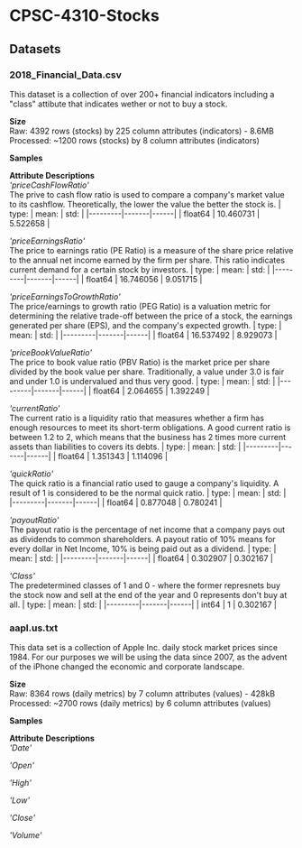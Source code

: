 # **CPSC-4310-Stocks** # 

## **Datasets** ##
### **2018_Financial_Data.csv** ###
This dataset is a collection of over 200+ financial indicators including a "class" attibute that indicates wether or not to buy a stock.    

**Size**    
Raw: 4392 rows (stocks) by 225 column attributes (indicators) - 8.6MB     
Processed: ~1200 rows (stocks) by 8 column attributes (indicators)  

**Samples**

**Attribute Descriptions**    
_'priceCashFlowRatio'_   
The prive to cash flow ratio is used to compare a company's market value to its cashflow. Theoretically, the lower the value the better the stock is.
| type:   | mean: | std: |
|---------|-------|------|
| float64 | 10.460731 | 5.522658 |

_'priceEarningsRatio'_    
The price to earnings ratio (PE Ratio) is a measure of the share price relative to the annual net income earned by the firm per share. This ratio indicates current demand for a certain stock by investors.
| type:   | mean: | std: |
|---------|-------|------|
| float64 | 16.746056 | 9.051715 |

_'priceEarningsToGrowthRatio'_   
The price/earnings to growth ratio (PEG Ratio) is a valuation metric for determining the relative trade-off between the price of a stock, the earnings generated per share (EPS), and the company's expected growth.
| type:   | mean: | std: |
|---------|-------|------|
| float64 | 16.537492 | 8.929073 |

_'priceBookValueRatio'_   
The price to book value ratio (PBV Ratio) is the market price per share divided by the book value per share. Traditionally, a value under 3.0 is fair and under 1.0 is undervalued and thus very good.
| type:   | mean: | std: |
|---------|-------|------|
| float64 | 2.064655 | 1.392249 |

_'currentRatio'_    
The current ratio is a liquidity ratio that measures whether a firm has enough resources to meet its short-term obligations. A good current ratio is between 1.2 to 2, which means that the business has 2 times more current assets than liabilities to covers its debts.
| type:   | mean: | std: |
|---------|-------|------|
| float64 | 1.351343 | 1.114096 |

_'quickRatio'_    
The quick ratio is a financial ratio used to gauge a company's liquidity. A result of 1 is considered to be the normal quick ratio. 
| type:   | mean: | std: |
|---------|-------|------|
| float64 | 0.877048 | 0.780241 |

_'payoutRatio'_     
The payout ratio is the percentage of net income that a company pays out as dividends to common shareholders. A payout ratio of 10% means for every dollar in Net Income, 10% is being paid out as a dividend.
| type:   | mean: | std: |
|---------|-------|------|
| float64 | 0.302907 | 0.302167 |  

_'Class'_   
The predetermined classes of 1 and 0 - where the former represnets buy the stock now and sell at the end of the year and 0 represents don't buy at all. 
| type:   | mean: | std: |
|---------|-------|------|
| int64 | 1 | 0.302167 |

### **aapl.us.txt** ###
This data set is a collection of Apple Inc. daily stock market prices since 1984. For our purposes we will be using the data since 2007, as the advent of the iPhone changed the economic and corporate landscape. 

**Size**      
Raw: 8364 rows (daily metrics) by 7 column attributes (values) - 428kB    
Processed: ~2700 rows (daily metrics) by 6 column attributes (values)   

**Samples**

**Attribute Descriptions**    
_'Date'_        

_'Open'_        

_'High'_        

_'Low'_      

_'Close'_      

_'Volume'_        
